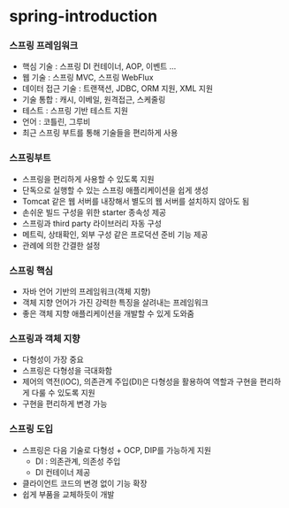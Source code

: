 # spring-introduction
### 스프링 프레임워크
- 핵심 기술 : 스프링 DI 컨테이너, AOP, 이벤트 …
- 웹 기술 : 스프링 MVC, 스프링 WebFlux
- 데이터 접근 기술 : 트랜잭션, JDBC, ORM 지원, XML 지원
- 기술 통합 : 캐시, 이베일, 원격접근, 스케줄링
- 테스트 : 스프링 기반 테스트 지원
- 언어 : 코틀린, 그루비
- 최근 스프링 부트를 통해 기술들을 편리하게 사용

### 스프링부트
- 스프링을 편리하게 사용할 수 있도록 지원
- 단독으로 실행할 수 있는 스프링 애플리케이션을 쉽게 생성
- Tomcat 같은 웹 서버를 내장해서 별도의 웹 서버를 설치하지 않아도 됨
- 손쉬운 빌드 구성을 위한 starter 종속성 제공
- 스프링과 third party 라이브러리 자동 구성
- 메트릭, 상태확인, 외부 구성 같은 프로덕션 준비 기능 제공
- 관례에 의한 간결한 설정

### 스프링 핵심
- 자바 언어 기반의 프레임워크(객체 지향)
- 객체 지향 언어가 가진 강력한 특징을 살려내는 프레임워크
- 좋은 객체 지향 애플리케이션을 개발할 수 있게 도와줌

### 스프링과 객체 지향
- 다형성이 가장 중요
- 스프링은 다형성을 극대화함
- 제어의 역전(IOC), 의존관계 주입(DI)은 다형성을 활용하여 역할과 구현을 편리하게 다룰 수 있도록 지원
- 구현을 편리하게 변경 가능

### 스프링 도입
- 스프링은 다음 기술로 다형성 + OCP, DIP를 가능하게 지원
    - DI : 의존관계, 의존성 주입
    - DI 컨테이너 제공
- 클라이언트 코드의 변경 없이 기능 확장
- 쉽게 부품을 교체하듯이 개발
